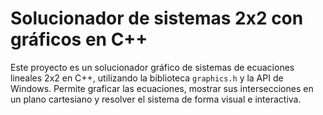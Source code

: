 # Solucionador de sistemas 2x2 con gráficos en C++
 Este proyecto es un solucionador gráfico de sistemas de ecuaciones lineales 2x2 en C++, utilizando la biblioteca `graphics.h` y la API de Windows. Permite graficar las ecuaciones, mostrar sus intersecciones en un plano cartesiano y resolver el sistema de forma visual e interactiva.
